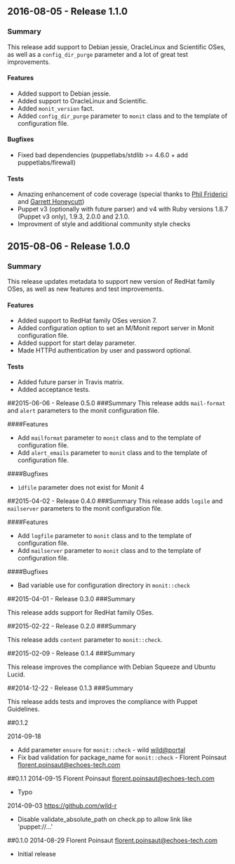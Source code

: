 ## 2016-08-05 - Release 1.1.0
### Summary
This release add support to Debian jessie, OracleLinux and Scientific OSes, as well as a `config_dir_purge` parameter and a lot of great test improvements.

#### Features
- Added support to Debian jessie.
- Added support to OracleLinux and Scientific.
- Added `monit_version` fact.
- Added `config_dir_purge` parameter to `monit` class and to the template of configuration file.

#### Bugfixes
- Fixed bad dependencies (puppetlabs/stdlib >= 4.6.0 + add puppetlabs/firewall)

#### Tests
- Amazing enhancement of code coverage (special thanks to [Phil Friderici](https://github.com/Phil-Friderici) and [Garrett Honeycutt](https://github.com/ghoneycutt))
- Puppet v3 (optionally with future parser) and v4 with Ruby versions 1.8.7 (Puppet v3 only), 1.9.3, 2.0.0 and 2.1.0.
- Improvment of style and additional community style checks

## 2015-08-06 - Release 1.0.0
### Summary
This release updates metadata to support new version of RedHat family OSes, as well as new features and test improvements.

#### Features
- Added support to RedHat family OSes version 7.
- Added configuration option to set an M/Monit report server in Monit configuration file.
- Added support for start delay parameter.
- Made HTTPd authentication by user and password optional.

#### Tests
- Added future parser in Travis matrix.
- Added acceptance tests.

##2015-06-06 - Release 0.5.0
###Summary
This release adds `mail-format` and `alert` parameters to the monit configuration file.

####Features
- Add `mailformat` parameter to `monit` class and to the template of configuration file.
- Add `alert_emails` parameter to `monit` class and to the template of configuration file.

####Bugfixes
- `ìdfile` parameter does not exist for Monit 4

##2015-04-02 - Release 0.4.0
###Summary
This release adds `logile` and `mailserver` parameters to the monit configuration file.

####Features
- Add `logfile` parameter to `monit` class and to the template of configuration file.
- Add `mailserver` parameter to `monit` class and to the template of configuration file.

####Bugfixes
- Bad variable use for configuration directory in `monit::check`

##2015-04-01 - Release 0.3.0
###Summary

This release adds support for RedHat family OSes.

##2015-02-22 - Release 0.2.0
###Summary

This release adds `content` parameter to `monit::check`.

##2015-02-09 - Release 0.1.4
###Summary

This release improves the compliance with Debian Squeeze and Ubuntu Lucid.

##2014-12-22 - Release 0.1.3
###Summary

This release adds tests and improves the compliance with Puppet Guidelines.

##0.1.2

2014-09-18

* Add parameter `ensure` for `monit::check` - wild <wild@portal>
* Fix bad validation for package_name for `monit::check` - Florent Poinsaut <florent.poinsaut@echoes-tech.com>

##0.1.1
2014-09-15 Florent Poinsaut <florent.poinsaut@echoes-tech.com>
* Typo

2014-09-03 https://github.com/wild-r
* Disable validate_absolute_path on check.pp to allow link like 'puppet://...'

##0.1.0
2014-08-29 Florent Poinsaut <florent.poinsaut@echoes-tech.com>
* Initial release
